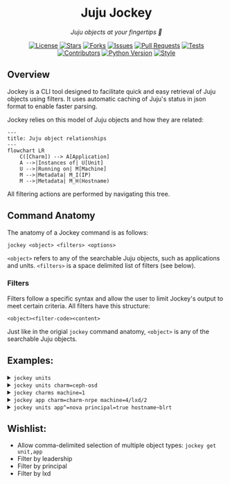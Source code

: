 <div align="center">

# Juju Jockey

*Juju objects at your fingertips 🫰*


[![License][shield-license]][url-license]
[![Stars][shield-stars]][url-stars]
[![Forks][shield-forks]][url-forks]
[![Issues][shield-issues]][url-issues]
[![Pull Requests][shield-prs]][url-prs]
[![Tests][shield-tests]][url-tests]
[![Contributors][shield-contributors]][url-contributors]
[![Python Version][shield-python]](pyproject.toml)
[![Style][shield-style]][url-style]

[shield-license]: https://img.shields.io/github/license/LCVcode/jockey?style=for-the-badge
[shield-tests]: https://img.shields.io/github/actions/workflow/status/LCVcode/jockey/ci.yml?style=for-the-badge&label=tests
[shield-python]: https://img.shields.io/python/required-version-toml?tomlFilePath=https%3A%2F%2Fraw.githubusercontent.com%2FLCVcode%2Fjockey%2Fmaster%2Fpyproject.toml&style=for-the-badge
[shield-style]: https://img.shields.io/badge/Style-Black-black?style=for-the-badge

[shield-issues]: https://img.shields.io/github/issues/LCVcode/jockey?style=for-the-badge
[shield-prs]: https://img.shields.io/github/issues-pr/LCVcode/jockey?style=for-the-badge&label=PRs
[shield-stars]: https://img.shields.io/github/stars/LCVcode/jockey?style=for-the-badge
[shield-forks]: https://img.shields.io/github/forks/LCVcode/jockey?style=for-the-badge
[shield-contributors]: https://img.shields.io/github/contributors/LCVcode/jockey?style=for-the-badge

[url-license]: LICENSE
[url-style]: https://github.com/psf/black
[url-tests]: https://github.com/LCVcode/jockey/actions/workflows/ci.yml
[url-issues]: https://github.com/LCVcode/jockey/issues
[url-prs]: https://github.com/LCVcode/jockey/pulls
[url-stars]: https://github.com/LCVcode/jockey/stargazers
[url-forks]: https://github.com/LCVcode/jockey/forks
[url-contributors]: https://github.com/LCVcode/jockey/graphs/contributors

</div>

## Overview

Jockey is a CLI tool designed to facilitate quick and easy retrieval of Juju objects using filters.  It uses automatic caching of Juju's status in json format to enable faster parsing.

Jockey relies on this model of Juju objects and how they are related:
```mermaid
---
title: Juju object relationships
---
flowchart LR
    C([Charm]) --> A[Application]
    A -->|Instances of| U[Unit]
    U -->|Running on| M[Machine]
    M -->|Metadata| M_I(IP)
    M -->|Metadata| M_H(Hostname)
```

All filtering actions are performed by navigating this tree.

## Command Anatomy

The anatomy of a Jockey command is as follows:
```
jockey <object> <filters> <options>
```

`<object>` refers to any of the searchable Juju objects, such as applications and units.  `<filters>` is a space delimited list of filters (see below).

### Filters

Filters follow a specific syntax and allow the user to limit Jockey's output to meet certain criteria.  All filters have this structure:
```
<object><filter-code><content>
```
Just like in the origial `jockey` command anatomy, `<object>` is any of the searchable Juju objects.

## Examples:

<!-- jockey units -->
<details>
<summary><code>jockey units</code></summary>
<pre>
ceph-osd/0 telegraf-ceph/2 ceph-osd/1 telegraf-ceph/1 ceph-osd/2 telegraf-ceph/0 mysql-innodb-cluster/0 telegraf-mysql/0
</pre>
</details>

<!-- jockey units charm=ceph-osd -->
<details>
<summary><code>jockey units charm=ceph-osd</code></summary>
<pre>
ceph-osd/0 ceph-osd/1 ceph-osd/2
</pre>
</details>

<!-- jockey charms machine=1 -->
<details>
<summary><code>jockey charms machine=1</code></summary>

> **Note**
> Sorry, the `machine` filter is not yet implemented; stay tuned!

</details>

<!-- jockey app charm=charm-nrpe machine=4/lxd/2 -->
<details>
<summary><code>jockey app charm=charm-nrpe machine=4/lxd/2</code></summary>

> **Note**
> Sorry, the `app` filter is not yet implemented; stay tuned!

</details>

<!-- jockey units app^=nova principal=true hostname~blrt -->
<details>
<summary><code>jockey units app^=nova principal=true hostname~blrt</code></summary>

> **Note**
> Sorry, the `app` filter is not yet implemented; stay tuned!

</details>

## Wishlist:

* Allow comma-delimited selection of multiple object types:
    `jockey get unit,app`
* Filter by leadership
* Filter by principal
* Filter by lxd
